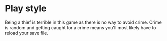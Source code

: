 # Play style
Being a thief is terrible in this game as there is no way to avoid crime. Crime is random and getting caught for a crime means you'll most likely have to reload your save file. 